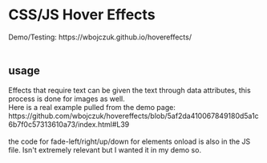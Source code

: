 <h1>CSS/JS Hover Effects</h1>
Demo/Testing: https://wbojczuk.github.io/hovereffects/ <br>
<br>
<h2>usage</h2>
Effects that require text can be given the text through data attributes, this process is done for images as well.<br>
Here is a real example pulled from the demo page:<br>
    https://github.com/wbojczuk/hovereffects/blob/5af2da410067849180d5a1c6b7f0c57313610a73/index.html#L39
    <br>
    <br>
    the code for fade-left/right/up/down for elements onload is also in the JS file. Isn't extremely relevant but I wanted it in my demo so.
